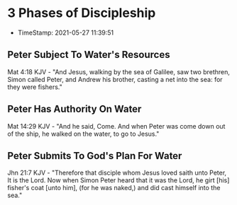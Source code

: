 # 3 Phases of Discipleship
* TimeStamp: 2021-05-27 11:39:51

## Peter Subject To Water's Resources
Mat 4:18 KJV - "And Jesus, walking by the sea of Galilee, saw two brethren,
Simon called Peter, and Andrew his brother, casting a net into the sea: for
they were fishers."

## Peter Has Authority On Water
Mat 14:29 KJV - "And he said, Come. And when Peter was come down out of the
ship, he walked on the water, to go to Jesus."

## Peter Submits To God's Plan For Water
Jhn 21:7 KJV - "Therefore that disciple whom Jesus loved saith unto Peter, It
is the Lord. Now when Simon Peter heard that it was the Lord, he girt [his]
fisher's coat [unto him], (for he was naked,) and did cast himself into the
sea."


